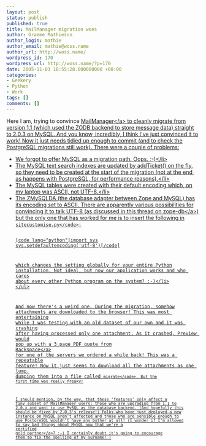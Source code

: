 ```yaml
---
layout: post
status: publish
published: true
title: MailManager migration woes
author: Graeme Mathieson
author_login: mathie
author_email: mathie@woss.name
author_url: http://woss.name/
wordpress_id: 170
wordpress_url: http://woss.name/?p=170
date: 2005-11-03 18:55:28.000000000 +00:00
categories:
- Geekery
- Python
- Work
tags: []
comments: []
---
```

Here I am, trying to convince <a href="http:&#47;&#47;www.logicalware.com&#47;">MailManager<&#47;a> to cleanly migrate from version 1.1 (which used the ZODB backend to store message data) straight to 2.0.3 on MySQL.  And you know, incredibly, I think I've just convinced it to work!  Now it just needs tidied up enough to commit (and to check the PostgreSQL migrations still work).  There were a couple of problems:

<ul>
  <li>We forgot to offer MySQL as a migration path.  Oops. :-)<&#47;li>
  <li>The MySQL text search indexes are updated by addTicket() on the fly, so they need to be created at the start of the migration (not at the end, as happens with PostgreSQL, for performance reasons).<&#47;li>
  <li>The MySQL tables were created with their default encoding which, on my laptop was ASCII, not UTF-8.<&#47;li>
  <li>The ZMySQLDA (the database adapter between Zope and MySQL) has its encoding set to ASCII.  There are apparently various possibilities for convincing it to talk UTF-8 (as discussed in <a href="http:&#47;&#47;mail.zope.org&#47;pipermail&#47;zope-db&#47;2005-March&#47;003989.html">this thread on zope-db<&#47;a>) but the only one that has worked for me is to insert the following in <code>sitecustomise.py<&#47;code>:

[code lang="python"]import sys
sys.setdefaultencoding('utf-8')[&#47;code]

which changes the setting globally for your entire Python installation.  Not ideal, but now our application works and who cares about every other Python program on the system? :-)<&#47;li>
<&#47;ul>

And now there's a weird one.  During the migration, somehow attachments are downloaded to the browser!  This was most entertaining while I was testing with an old dataset of our own and it was crashing after having processed only one attachment. As it crashed, Preview would pop up with a 3 page PDF quote from <a href="http:&#47;&#47;www.rackspace.co.uk&#47;">Rackspace<&#47;a> for one of the servers we ordered a while back!  This was a repeatable feature!  Now it just seems to download all the attachments as one lump, dumping them into a file called <code>migrate<&#47;code>.  But the first time was really freaky!

I should mention, by the way, that these 'features' only affect a tiny subset of MailManager users: those who are upgrading from 1.1 to 2.0.x and want to use MySQL as the database backend.  (And hopefully this should be fixed by 2.0.3's release!)  Folks who have just deployed a new instance on MySQL aren't affected and those who are sensible enough to use PostgreSQL wouldn't have any bother at all!  (I wonder if I'm allowed to say bad things about MySQL now that we're a <a href="http:&#47;&#47;solutions.mysql.com&#47;technology&#47;?item=806">certified gold partner<&#47;a>? :-)  I certainly doubt it's going to encourage them to fix the spelling of my surname! )
